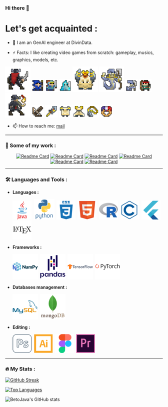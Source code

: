 ### Hi there 👋


# **Let's get acquainted :**
- 🌱 I am an GenAI engineer at DivinData.

- ⚡ Facts: I like creating video games from scratch: gameplay, musics, graphics, models, etc.

![Warrior](img/warrior.png) ![Mage](img/right0.png) ![Knight](img/royalKnight.png) ![Frozen Warrior](img/frozenWarrior.png) ![BR](img/br.png) ![Gros Homme Poisson](img/grosHommePoisson.png) ![Homme Poisson](img/hommePoisson.png) ![Ranger](img/left032.png) ![Wizard](img/wizard.png)
![Bow](img/bow.png) ![Staff](img/staff.png) ![Spell](img/spell.png) ![Robe](img/robe.png) ![Amulet](img/amulet.png) ![Ring](img/ring.png)

- 📫 How to reach me: [mail](mailto:jbjbtrognon@gmail.com)


---

### :gift: Some of my work :

<div id ="Main repos" align="center">

  [![Readme Card](https://github-readme-stats.vercel.app/api/pin/?username=BetoJava&repo=Suward-game&layout=compact&theme=algolia)](https://github.com/BetoJava/Suward-game)
  [![Readme Card](https://github-readme-stats.vercel.app/api/pin/?username=BetoJava&repo=Sufdo-Pygame-isometric-game&layout=compact&theme=algolia)](https://github.com/BetoJava/Sufdo-Pygame-isometric-game)
  [![Readme Card](https://github-readme-stats.vercel.app/api/pin/?username=BetoJava&repo=Lol-victory-prediction-ML&layout=compact&theme=algolia)](https://github.com/BetoJava/Lol-victory-prediction-ML)
  [![Readme Card](https://github-readme-stats.vercel.app/api/pin/?username=BetoJava&repo=Orowan-Tiger-Project&layout=compact&theme=algolia)](https://github.com/BetoJava/Orowan-Tiger-Project)
  [![Readme Card](https://github-readme-stats.vercel.app/api/pin/?username=BetoJava&repo=first-HTML-CSS-JS-personal-website&layout=compact&theme=algolia)](https://github.com/BetoJava/first-HTML-CSS-JS-personal-website)
  [![Readme Card](https://github-readme-stats.vercel.app/api/pin/?username=BetoJava&repo=GMTOR-game&layout=compact&theme=algolia)](https://github.com/BetoJava/GMTOR-game)

</div>

---

### :hammer_and_wrench: Languages and Tools :

<div>
  
   - **Languages :** 
  
      <img src="https://github.com/devicons/devicon/blob/master/icons/java/java-original-wordmark.svg" title="Java" alt="Java" width="60" height="60"/>&nbsp;
      <img src="https://github.com/devicons/devicon/blob/master/icons/python/python-original-wordmark.svg" title="Python" alt="Python" width="65" height="65"/>&nbsp;
      <img src="https://github.com/devicons/devicon/blob/master/icons/css3/css3-plain-wordmark.svg"  title="CSS3" alt="CSS" width="60" height="60"/>&nbsp;
      <img src="https://github.com/devicons/devicon/blob/master/icons/html5/html5-original.svg" title="HTML5" alt="HTML" width="60" height="60"/>&nbsp;
      <img src="https://github.com/devicons/devicon/blob/master/icons/r/r-original.svg" title="R" alt="R" width="60" height="60"/>&nbsp;
      <img src="https://github.com/devicons/devicon/blob/master/icons/c/c-line.svg" title="C" alt="C" width="60" height="60"/>&nbsp;
      <img src="https://github.com/devicons/devicon/blob/master/icons/flutter/flutter-original.svg" title="Flutter" alt="Flutter" width="60" height="60"/>&nbsp;
      <img src="https://github.com/devicons/devicon/blob/master/icons/latex/latex-original.svg" title="LaTeX" alt="LaTeX" width="60" height="60"/>&nbsp;

   - **Frameworks :**      
  
      <img src="https://github.com/devicons/devicon/blob/master/icons/numpy/numpy-original-wordmark.svg" title="Numpy" alt="Numpy" width="80" height="80"/>&nbsp;
      <img src="https://github.com/devicons/devicon/blob/master/icons/pandas/pandas-original-wordmark.svg" title="Pandas" alt="Pandas" width="80" height="80"/>&nbsp;
      <img src="https://github.com/devicons/devicon/blob/master/icons/tensorflow/tensorflow-original-wordmark.svg" title="Tensorflow" alt="Tensorflow" width="80" height="80"/>&nbsp;
      <img src="https://github.com/devicons/devicon/blob/master/icons/pytorch/pytorch-original-wordmark.svg" title="Pytorch" alt="Pytorch" width="80" height="80"/>&nbsp;
  
   - **Databases management :**   
  
       <img src="https://github.com/devicons/devicon/blob/master/icons/mysql/mysql-original-wordmark.svg" title="MySQL"  alt="MySQL" width="80" height="80"/>&nbsp;
      <img src="https://github.com/devicons/devicon/blob/master/icons/mongodb/mongodb-original-wordmark.svg" title="MongoDB" alt="MongoDB" width="80" height="80"/>&nbsp;
        
  - **Editing :**      
  
      <img src="https://github.com/devicons/devicon/blob/master/icons/photoshop/photoshop-line.svg" title="Photoshop" alt="Photoshop" width="60" height="60"/>&nbsp;
      <img src="https://github.com/devicons/devicon/blob/master/icons/illustrator/illustrator-line.svg" title="Illustrator" alt="Illustrator" width="60" height="60"/>&nbsp;
      <img src="https://github.com/devicons/devicon/blob/master/icons/figma/figma-original.svg" title="Figma" alt="Figma" width="60" height="60"/>&nbsp;
      <img src="https://github.com/devicons/devicon/blob/master/icons/premierepro/premierepro-original.svg" title="PremierePro" alt="PremierePro" width="60" height="60"/>&nbsp;

</div>

---

### :fire: My Stats :

[![GitHub Streak](http://github-readme-streak-stats.herokuapp.com?user=BetoJava&theme=algolia&background=000000)](https://git.io/streak-stats)

[![Top Languages](https://github-readme-stats.vercel.app/api/top-langs/?username=BetoJava&layout=compact&theme=algolia)](https://github.com/anuraghazra/github-readme-stats)

![BetoJava's GitHub stats](https://github-readme-stats.vercel.app/api?username=BetoJava&show_icons=true&theme=algolia)
